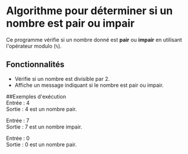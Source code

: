 # Algorithme pour déterminer si un nombre est pair ou impair

Ce programme vérifie si un nombre donné est **pair** ou **impair** en utilisant l'opérateur modulo (`%`).

## Fonctionnalités

- Vérifie si un nombre est divisible par 2.
- Affiche un message indiquant si le nombre est pair ou impair.

##Exemples d'exécution  
Entrée : 4  
Sortie : 4 est un nombre pair.  

Entrée : 7  
Sortie : 7 est un nombre impair.  

Entrée : 0  
Sortie : 0 est un nombre pair.  
